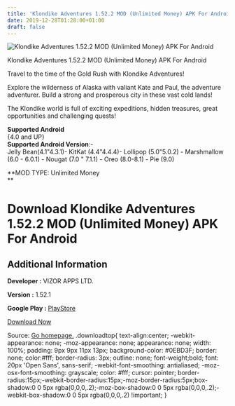 ```yaml
---
title: 'Klondike Adventures 1.52.2 MOD (Unlimited Money) APK For Android'
date: 2019-12-28T01:28:00+01:00
draft: false
---
```


![Klondike Adventures 1.52.2 MOD (Unlimited Money) APK For Android](https://i0.wp.com/apkhome.net/wp-content/uploads/2019/11/Klondike-Adventures-1.52.2-MOD-Unlimited-Money.jpg "Klondike Adventures 1.52.2 MOD (Unlimited Money) APK For Android")

  

Klondike Adventures 1.52.2 MOD (Unlimited Money) APK For Android

Travel to the time of the Gold Rush with Klondike Adventures!

Explore the wilderness of Alaska with valiant Kate and Paul, the adventure adventurer. Build a strong and prosperous city in these vast cold lands!

The Klondike world is full of exciting expeditions, hidden treasures, great opportunities and challenging quests!

**Supported Android**  
{4.0 and UP}  
**Supported Android Version**:-  
Jelly Bean(4.1"4.3.1)- KitKat (4.4"4.4.4)- Lollipop (5.0"5.0.2) - Marshmallow (6.0 - 6.0.1) - Nougat (7.0 " 7.1.1) - Oreo (8.0-8.1) - Pie (9.0)

**MOD TYPE: Unlimited Money  
**

Download Klondike Adventures 1.52.2 MOD (Unlimited Money) APK For Android
=========================================================================

Additional Information
----------------------

**Developer :** VIZOR APPS LTD.

**Version :** 1.52.1

**Google Play :** [PlayStore](https://play.google.com/store/apps/details?id=com.vizorapps.klondike&hl=en)

  

[Download Now](https://store4app.co/post/klondike-adventures-1-52-2-mod-unlimited-money-apk-for-android_1574105852)

  
Source: [Go homepage.](https://store4app.co/post/klondike-adventures-1-52-2-mod-unlimited-money-apk-for-android_1574105852) .downloadtop{ text-align:center; -webkit-appearance: none; -moz-appearance: none; appearance: none; width: 100%; padding: 9px 9px 11px 13px; background-color: #0EBD3F; border: none; color:#fff; border-radius: 3px; outline: none; font-weight;bold; font: 20px 'Open Sans', sans-serif; -webkit-font-smoothing: antialiased; -moz-osx-font-smoothing: grayscale; color: #fff; cursor: pointer; border-radius:15px;-webkit-border-radius:15px;-moz-border-radius:5px;box-shadow:0 0 5px rgba(0,0,0,.2);-moz-box-shadow:0 0 5px rgba(0,0,0,.2);-webkit-box-shadow:0 0 5px rgba(0,0,0,.2) !important; }